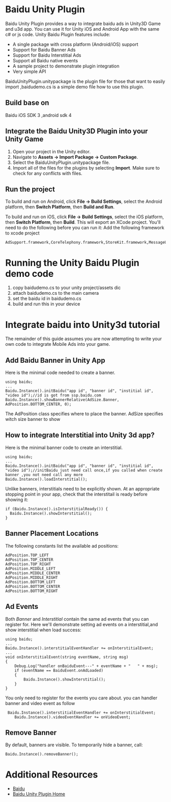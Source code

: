 Baidu Unity Plugin
==============================

Baidu Unity Plugin provides a way to integrate baidu ads in Unity3D Game and u3d app.
You can use it for Unity iOS and Android App with the same c# or js code.
Unity Baidu Plugin features include:

* A single package with cross platform (Android/iOS) support
* Support for Baidu Banner Ads
* Support for Baidu Interstitial Ads
* Support all Baidu native events
* A sample project to demonstrate plugin integration
* Very simple API 

BaiduUnityPlugin.unitypackage is the plugin  file for those that want to easily import
,baidudemo.cs is  a simple demo file how to use this plugin.

Build base on 
------------
Baidu iOS SDK 3 ,android sdk 4


Integrate the Baidu Unity3D Plugin into your Unity Game
-----------------------------------

1. Open your project in the Unity editor.
2. Navigate to **Assets -> Import Package -> Custom Package**.
3. Select the BaiduUnityPlugin.unitypackage file.
4. Import all of the files for the plugins by selecting **Import**. Make sure
   to check for any conflicts with files.



Run the project
---------------

To build and run on Android, click **File -> Build Settings**, select the
Android platform, then **Switch Platform**, then **Build and Run**.

To build and run on iOS, click **File -> Build Settings**, select the iOS
platform, then **Switch Platform**, then **Build**. This will export an
XCode project. You'll need to do the following before you can run it:
 Add the following framework to xcode project

    AdSupport.framework,CoreTelephony.framework,StoreKit.framework,MessageUI.framework


Running the Unity Baidu Plugin demo code 
===========================

1. copy baidudemo.cs  to your unity project/assets dic
2. attach baidudemo.cs to the main camera
3. set the baidu id  in baidudemo.cs
4. build and run this in your device

Integrate  baidu into Unity3d tutorial
===========================

The remainder of this guide assumes you are now attempting to write your own
code to integrate  Mobile Ads into your game.

Add Baidu Banner in Unity App 
-----------------
Here is the minimal code needed to create a banner.

    using baidu;
    ...
    Baidu.Instance().initBaidu("app id", "banner id", "institial id", "video id");//id is got from ssp.baidu.com
    Baidu.Instance().showBannerRelative(AdSize.Banner, AdPosition.BOTTOM_CENTER, 0);

The AdPosition class specifies where to place the banner. AdSize specifies witch size banner to show


How to integrate Interstitial into Unity 3d app?
-----------------------
Here is the minimal banner code to create an interstitial.

    using baidu;
    ...
    Baidu.Instance().initBaidu("app id", "banner id", "institial id", "video id");//initBaidu just need call once,if you called when create banner ,you not need call any more
    Baidu.Instance().loadInterstitial(); 

Unlike banners, interstitials need to be explicitly shown. At an appropriate
stopping point in your app, check that the interstitail is ready before
showing it:

    if (Baidu.Instance().isInterstitialReady()) {
      Baidu.Instance().showInterstitial();
    }

Banner Placement Locations
--------------------------
The following constants list the available ad positions:

    AdPosition.TOP_LEFT
    AdPosition.TOP_CENTER
    AdPosition.TOP_RIGHT
    AdPosition.MIDDLE_LEFT
    AdPosition.MIDDLE_CENTER
    AdPosition.MIDDLE_RIGHT
    AdPosition.BOTTOM_LEFT
    AdPosition.BOTTOM_CENTER
    AdPosition.BOTTOM_RIGHT

Ad Events
---------
Both _Banner_ and _Interstitial_ contain the same ad events that you can
register for. 
Here we'll demonstrate setting ad events on a interstitial,and show interstitial when load success:

    using baidu;
    ...
    Baidu.Instance().interstitialEventHandler += onInterstitialEvent;
    ...
    void onInterstitialEvent(string eventName, string msg)
    {
        Debug.Log("handler onBaiduEvent---" + eventName + "   " + msg);
        if (eventName == BaiduEvent.onAdLoaded)
        {
            Baidu.Instance().showInterstitial();
        }
    }

You only need to register for the events you care about.
you can handler banner and video event as follow

	 Baidu.Instance().interstitialEventHandler += onInterstitialEvent;
        Baidu.Instance().videoEventHandler += onVideoEvent;

Remove Banner 
----------------
By default, banners are visible. To temporarily hide a banner, call:

    Baidu.Instance().removeBanner();

Additional Resources
====================
* [Baidu](https://apps.baidu.com/)
* [Baidu Unity Plugin Home](https://github.com/unity-plugins/Unity-Baidu)

